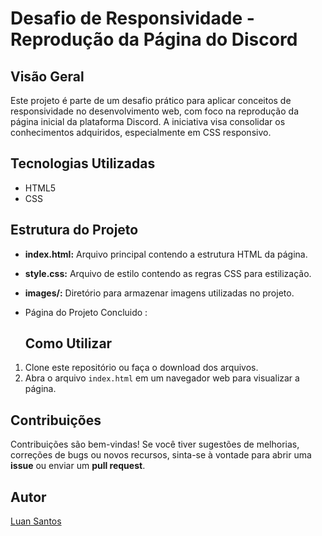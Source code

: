 # Desafio de Responsividade - Reprodução da Página do Discord

## Visão Geral

Este projeto é parte de um desafio prático para aplicar conceitos de responsividade no desenvolvimento web, com foco na reprodução da página inicial da plataforma Discord.
A iniciativa visa consolidar os conhecimentos adquiridos, especialmente em CSS responsivo.

## Tecnologias Utilizadas

- HTML5
- CSS

## Estrutura do Projeto

- **index.html:** Arquivo principal contendo a estrutura HTML da página.
- **style.css:** Arquivo de estilo contendo as regras CSS para estilização.
- **images/:** Diretório para armazenar imagens utilizadas no projeto.

- Página do Projeto Concluido :

  ## Como Utilizar

1. Clone este repositório ou faça o download dos arquivos.
2. Abra o arquivo `index.html` em um navegador web para visualizar a página.

## Contribuições

Contribuições são bem-vindas! Se você tiver sugestões de melhorias, correções de bugs ou novos recursos, sinta-se à vontade para abrir uma **issue** ou enviar um **pull request**.

## Autor

[Luan Santos](https://github.com/LuaSant93)
